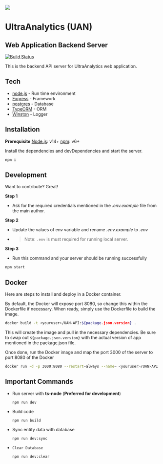 [![](https://ultragenicglobal.com/wp-content/uploads/2019/12/ultragenic-logo-2-e1575956673631.png)](https://ultragenicglobal.com/)

# UltraAnalytics (UAN)

## Web Application Backend Server

[![Build Status](https://codebuild.eu-central-1.amazonaws.com/badges?uuid=eyJlbmNyeXB0ZWREYXRhIjoib2RWa095RmhLMDdjbXZxeEdQeFJzQ2dYbGJZTmg4ZGowNGIwbGZzOVNRYXl0MnlGdTBObng4VHZoalpPUmxzaEw1Wk5oUHRLUzdUR0lXLzJ3bjJsZ0RRPSIsIml2UGFyYW1ldGVyU3BlYyI6Ii9yMHk1dDVBNDVXd25rcisiLCJtYXRlcmlhbFNldFNlcmlhbCI6MX0%3D&branch=dev)](https://eu-central-1.console.aws.amazon.com/codesuite/codepipeline/pipelines/UG-DEV-Analytics-Backend-API-CodePipeline/view?region=eu-central-1)

This is the backend API server for UltraAnalytics web application.

## Tech

- [node.js](https://nodejs.org/) - Run time environment
- [Express]() - Framework
- [postgres]() - Database
- [TypeORM]() - ORM
- [Winston]() - Logger

## Installation

**Prerequisite**
[Node.js](https://nodejs.org/): v14+
[npm](): v6+

Install the dependencies and devDependencies and start the server.

```sh
npm i
```

## Development

Want to contribute? Great!

**Step 1**

- Ask for the required credentials mentioned in the _.env.example_ file from the main author.

**Step 2**

- Update the values of env variable and rename _.env.example_ to _.env_
- > Note: `.env` is must required for running local server.

**Step 3**

- Run this command and your server should be running successfully

```sh
npm start
```

## Docker

Here are steps to install and deploy in a Docker container.

By default, the Docker will expose port 8080, so change this within the
Dockerfile if necessary. When ready, simply use the Dockerfile to
build the image.

```sh
docker build -t <youruser>/UAN-API:${package.json.version} .
```

This will create the image and pull in the necessary dependencies.
Be sure to swap out `${package.json.version}` with the actual
version of app mentioned in the package.json file.

Once done, run the Docker image and map the port 3000 of the server to
port 8080 of the Docker

```sh
docker run -d -p 3000:8080 --restart=always --name= <youruser>/UAN-API:${package.json.version}
```

## Important Commands

- Run server with **ts-node** (**Preferred for development**)
  ```
  npm run dev
  ```
- Build code
  ```
  npm run build
  ```
- Sync entity data with database
  ```
  npm run dev:sync
  ```
- `Clear Database`

  ```
  npm run dev:clear
  ```
